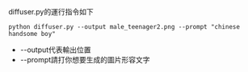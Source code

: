 diffuser.py的運行指令如下

    python diffuser.py --output male_teenager2.png --prompt "chinese handsome boy"

* --output代表輸出位置
* --prompt請打你想要生成的圖片形容文字
